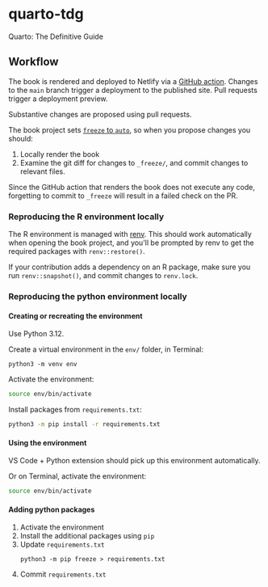 # quarto-tdg

Quarto: The Definitive Guide

## Workflow

The book is rendered and deployed to Netlify via a [GitHub action](.github/workflows/build-book.yaml). Changes to the `main` branch trigger a deployment to the published site. Pull requests trigger a deployment preview.

Substantive changes are proposed using pull requests. 

The book project sets [`freeze` to `auto`](https://github.com/mine-cetinkaya-rundel/quarto-tdg/blob/c7f98329338d86c86580ccc81dd424283850cb7c/_quarto.yml#L69-L70), so when you propose changes you should:

1. Locally render the book
2. Examine the git diff for changes to `_freeze/`, and commit changes to relevant files.

Since the GitHub action that renders the book does not execute any code, forgetting to commit to `_freeze` will result in a failed check on the PR.

### Reproducing the R environment locally

The R environment is managed with [renv](https://rstudio.github.io/renv/articles/renv.html). This should work automatically when opening the book project, and you'll be prompted by renv to get the required packages with `renv::restore()`.

If your contribution adds a dependency on an R package, make sure you run `renv::snapshot()`, and commit changes to `renv.lock`.

### Reproducing the python environment locally

#### Creating or recreating the environment

Use Python 3.12.

Create a virtual environment in the `env/` folder, in Terminal:

```{.bash}
python3 -m venv env
```

Activate the environment:

```bash
source env/bin/activate
```

Install packages from `requirements.txt`:

```bash
python3 -m pip install -r requirements.txt
```

#### Using the environment

VS Code + Python extension should pick up this environment automatically. 

Or on Terminal, activate the environment:

```bash
source env/bin/activate
```

#### Adding python packages

1. Activate the environment
2. Install the additional packages using `pip`
3. Update `requirements.txt`
    ```
    python3 -m pip freeze > requirements.txt
    ```
4. Commit `requirements.txt`
